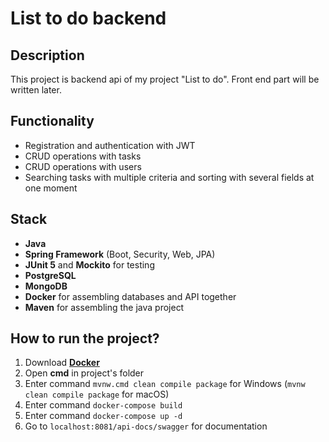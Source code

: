 # List to do backend

## Description

This project is backend api of my project "List to do". Front end part will be written later.

## Functionality

- Registration and authentication with JWT
- CRUD operations with tasks
- CRUD operations with users
- Searching tasks with multiple criteria and sorting with several fields at one moment

## Stack

- **Java**
- **Spring Framework** (Boot, Security, Web, JPA)
- **JUnit 5** and **Mockito** for testing
- **PostgreSQL**
- **MongoDB**
- **Docker** for assembling databases and API together
- **Maven** for assembling the java project

## How to run the project?

1. Download [**Docker**](https://www.docker.com/products/docker-desktop/)
2. Open **cmd** in project's folder
3. Enter command ```mvnw.cmd clean compile package``` for Windows (```mvnw clean compile package``` for macOS)
4. Enter command ```docker-compose build```
5. Enter command ```docker-compose up -d```
6. Go to ```localhost:8081/api-docs/swagger``` for documentation
